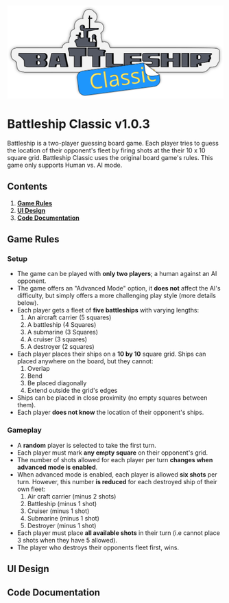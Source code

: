 
![Battleship Classic Logo](./assets/images/logo.svg)

# Battleship Classic v1.0.3

Battleship is a two-player guessing board game. Each player tries to guess the location of their opponent's fleet by firing shots at
the their 10 x 10 square grid.
Battleship Classic uses the original board game's rules.
This game only supports Human vs. AI mode.

## Contents

1. [**Game Rules**](#Game-Rules)
2. [**UI Design**](#UI-Design)
3. [**Code Documentation**](#Code-Documentation)

## Game Rules

### Setup

* The game can be played with **only two players**; a human against an AI opponent.
* The game offers an "Advanced Mode" option, it **does not** affect the AI's difficulty, but simply offers a more challenging play style (more details below).
* Each player gets a fleet of **five battleships** with varying lengths:
    1. An aircraft carrier (5 squares)
    2. A battleship (4 Squares)
    3. A submarine (3 Squares)
    4. A cruiser (3 squares)
    5. A destroyer (2 squares)
* Each player places their ships on a **10 by 10** square grid. Ships can placed anywhere on the board, but they cannot:
    1. Overlap
    2. Bend
    3. Be placed diagonally
    4. Extend outside the grid's edges
* Ships can be placed in close proximity (no empty squares between them).
* Each player **does not know** the location of their opponent's ships.

### Gameplay

* A **random** player is selected to take the first turn.
* Each player must mark **any empty square** on their opponent's grid.
* The number of shots allowed for each player per turn **changes when advanced mode is enabled**.
* When advanced mode is enabled, each player is allowed **six shots** per turn. However, this number **is reduced** for each destroyed ship of their own fleet:
    1. Air craft carrier (minus 2 shots)
    2. Battleship (minus 1 shot)
    3. Cruiser (minus 1 shot)
    4. Submarine (minus 1 shot)
    5. Destroyer (minus 1 shot)
* Each player must place **all available shots** in their turn (i.e cannot place 3 shots when they have 5 allowed).
* The player who destroys their opponents fleet first, wins.


## UI Design

## Code Documentation